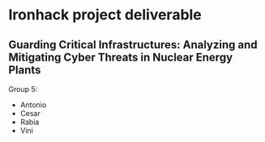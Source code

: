 # Ironhack project deliverable

## Guarding Critical Infrastructures: Analyzing and Mitigating Cyber Threats in Nuclear Energy Plants


Group 5:
- Antonio
- Cesar
- Rabia
- Vini